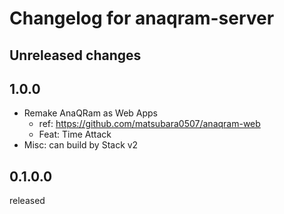 # Changelog for anaqram-server

## Unreleased changes

## 1.0.0

- Remake AnaQRam as Web Apps
    - ref: https://github.com/matsubara0507/anaqram-web
    - Feat: Time Attack
- Misc: can build by Stack v2

## 0.1.0.0

released
